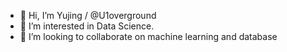 - 👋 Hi, I’m Yujing / @U1overground
- 👀 I’m interested in Data Science.
- 🌱 I’m looking to collaborate on machine learning and database

<!---
U1overground/U1overground is a ✨ special ✨ repository because its `README.md` (this file) appears on your GitHub profile.
You can click the Preview link to take a look at your changes.
--->
